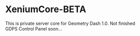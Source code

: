 # XeniumCore-BETA
This is private server core for Geometry Dash 1.0. Not finished <br>
GDPS Control Panel soon...
